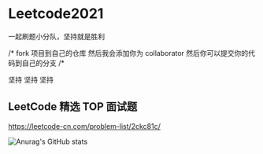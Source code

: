 # Leetcode2021
一起刷题小分队，坚持就是胜利

/*
fork 项目到自己的仓库 然后我会添加你为 collaborator
然后你可以提交你的代码到自己的分支
/*

坚持
坚持
坚持

## LeetCode 精选 TOP 面试题
https://leetcode-cn.com/problem-list/2ckc81c/

![Anurag's GitHub stats](https://github-readme-stats.vercel.app/api?username=wzlove&show_icons=true&theme=radical)
